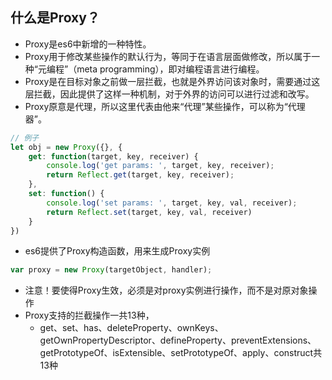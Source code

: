 ## 什么是Proxy？
+ Proxy是es6中新增的一种特性。
+ Proxy用于修改某些操作的默认行为，等同于在语言层面做修改，所以属于一种“元编程”（meta programming），即对编程语言进行编程。
+ Proxy是在目标对象之前做一层拦截，也就是外界访问该对象时，需要通过这层拦截，因此提供了这样一种机制，对于外界的访问可以进行过滤和改写。
+ Proxy原意是代理，所以这里代表由他来“代理”某些操作，可以称为“代理器”。
```js
// 例子
let obj = new Proxy({}, {
    get: function(target, key, receiver) {
        console.log('get params: ', target, key, receiver);
        return Reflect.get(target, key, receiver);
    },
    set: function() {
        console.log('set params: ', target, key, val, receiver);
        return Reflect.set(target, key, val, receiver)
    }
})
```
+ es6提供了Proxy构造函数，用来生成Proxy实例
```js
var proxy = new Proxy(targetObject, handler);
```

+ 注意！要使得Proxy生效，必须是对proxy实例进行操作，而不是对原对象操作
+ Proxy支持的拦截操作一共13种，
    - get、set、has、deleteProperty、ownKeys、getOwnPropertyDescriptor、defineProperty、preventExtensions、getPrototypeOf、isExtensible、setPrototypeOf、apply、construct共13种


